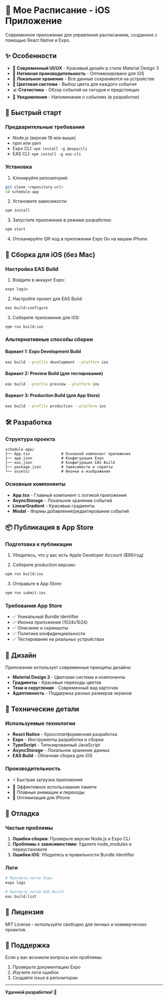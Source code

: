 # 📅 Мое Расписание - iOS Приложение

Современное приложение для управления расписанием, созданное с помощью React Native и Expo.

## ✨ Особенности

- 🎨 **Современный UI/UX** - Красивый дизайн в стиле Material Design 3
- 📱 **Нативная производительность** - Оптимизировано для iOS
- 💾 **Локальное хранение** - Все данные сохраняются на устройстве
- 🎨 **Цветовая система** - Выбор цвета для каждого события
- 📊 **Статистика** - Обзор событий на сегодня и предстоящих
- 🔔 **Уведомления** - Напоминания о событиях (в разработке)

## 🚀 Быстрый старт

### Предварительные требования

- Node.js (версия 18 или выше)
- npm или yarn
- Expo CLI: `npm install -g @expo/cli`
- EAS CLI: `npm install -g eas-cli`

### Установка

1. Клонируйте репозиторий:
```bash
git clone <repository-url>
cd schedule-app
```

2. Установите зависимости:
```bash
npm install
```

3. Запустите приложение в режиме разработки:
```bash
npm start
```

4. Отсканируйте QR-код в приложении Expo Go на вашем iPhone

## 📱 Сборка для iOS (без Mac)

### Настройка EAS Build

1. Войдите в аккаунт Expo:
```bash
expo login
```

2. Настройте проект для EAS Build:
```bash
eas build:configure
```

3. Соберите приложение для iOS:
```bash
npm run build:ios
```

### Альтернативные способы сборки

#### Вариант 1: Expo Development Build
```bash
eas build --profile development --platform ios
```

#### Вариант 2: Preview Build (для тестирования)
```bash
eas build --profile preview --platform ios
```

#### Вариант 3: Production Build (для App Store)
```bash
eas build --profile production --platform ios
```

## 🛠 Разработка

### Структура проекта

```
schedule-app/
├── App.tsx              # Основной компонент приложения
├── app.json             # Конфигурация Expo
├── eas.json             # Конфигурация EAS Build
├── package.json         # Зависимости и скрипты
└── assets/              # Иконки и изображения
```

### Основные компоненты

- **App.tsx** - Главный компонент с логикой приложения
- **AsyncStorage** - Локальное хранение событий
- **LinearGradient** - Красивые градиенты
- **Modal** - Формы добавления/редактирования событий

## 📦 Публикация в App Store

### Подготовка к публикации

1. Убедитесь, что у вас есть Apple Developer Account ($99/год)

2. Соберите production версию:
```bash
npm run build:ios
```

3. Отправьте в App Store:
```bash
npm run submit:ios
```

### Требования App Store

- ✅ Уникальный Bundle Identifier
- ✅ Иконка приложения (1024x1024)
- ✅ Описание и скриншоты
- ✅ Политика конфиденциальности
- ✅ Тестирование на реальных устройствах

## 🎨 Дизайн

Приложение использует современные принципы дизайна:

- **Material Design 3** - Цветовая система и компоненты
- **Градиенты** - Красивые переходы цветов
- **Тени и скругления** - Современный вид карточек
- **Адаптивность** - Поддержка разных размеров экранов

## 🔧 Технические детали

### Используемые технологии

- **React Native** - Кроссплатформенная разработка
- **Expo** - Инструменты разработки и сборки
- **TypeScript** - Типизированный JavaScript
- **AsyncStorage** - Локальное хранение данных
- **EAS Build** - Облачная сборка для iOS

### Производительность

- ⚡ Быстрая загрузка приложения
- 💾 Эффективное использование памяти
- 🔄 Плавные анимации и переходы
- 📱 Оптимизация для iPhone

## 🐛 Отладка

### Частые проблемы

1. **Ошибки сборки**: Проверьте версии Node.js и Expo CLI
2. **Проблемы с зависимостями**: Удалите node_modules и переустановите
3. **Ошибки iOS**: Убедитесь в правильности Bundle Identifier

### Логи

```bash
# Просмотр логов Expo
expo logs

# Просмотр логов EAS Build
eas build:list
```

## 📄 Лицензия

MIT License - используйте свободно для личных и коммерческих проектов.

## 🤝 Поддержка

Если у вас возникли вопросы или проблемы:

1. Проверьте документацию Expo
2. Изучите логи ошибок
3. Создайте issue в репозитории

---

**Удачной разработки! 🚀**

